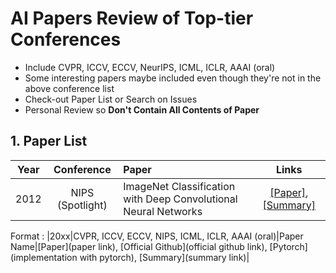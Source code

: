 # AI Papers Review of Top-tier Conferences
- Include CVPR, ICCV, ECCV, NeurIPS, ICML, ICLR, AAAI (oral)
- Some interesting papers maybe included even though they're not in the above conference list
- Check-out Paper List or Search on Issues
- Personal Review so **Don't Contain All Contents of Paper**

## 1. Paper List
|Year|Conference|Paper|Links|
|:-:|:-:|:-|:-:|
|2012|NIPS (Spotlight)|ImageNet Classification with Deep Convolutional Neural Networks|[[Paper]](https://papers.nips.cc/paper/2012/file/c399862d3b9d6b76c8436e924a68c45b-Paper.pdf), [[Summary]](https://github.com/Jasonlee1995/AI_Papers/issues/1)|

Format : |20xx|CVPR, ICCV, ECCV, NIPS, ICML, ICLR, AAAI (oral)|Paper Name|[Paper](paper link), [Official Github](official github link), [Pytorch](implementation with pytorch), [Summary](summary link)|
